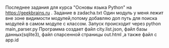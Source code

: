 Последнее задания для курса "Основы языка Python" на https://geekbrains.ru .
Задание в zadacha.txt
Один модуль у меня лежит вне зоне видимости модулей,потому добавляю доп путь для поиска модулей в самом модуле с классом.
Запуск происходит через python main_parser.py
Программа создает файл city.list.json, файл базы данных(sqlite3), файл спарсенной страницы out.html ,а также файл с app.id 

